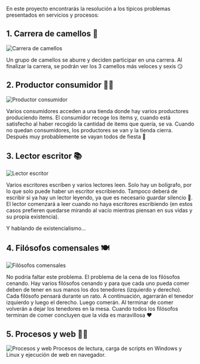 En este proyecto encontrarás la resolución a los típicos problemas presentados en servicios y procesos:

## 1. Carrera de camellos 🐫
<p align="center">


![Carrera de camellos](https://i.imgur.com/nJBo72s.png)
  </p>
Un grupo de camellos se aburre y deciden participar en una carrera. Al finalizar la carrera, se podrán ver los 3 camellos más veloces y sexis 😏

## 2. Productor consumidor 👷‍♀️

![Productor consumidor](https://i.imgur.com/6x2TvvY.png)

Varios consumidores acceden a una tienda donde hay varios productores produciendo items. El consumidor recoge los items y, cuando está satisfecho al haber recogido la cantidad de items que quería, se va. Cuando no quedan consumidores, los productores se van y la tienda cierra. Después muy probablemente se vayan todos de fiesta 🥳

## 3. Lector escritor 📚

![Lector escritor](https://i.imgur.com/FYUPUa2.png)

Varios escritores escriben y varios lectores leen. Solo hay un bolígrafo, por lo que solo puede haber un escritor escribiendo. Tampoco deberá de escribir si ya hay un lector leyendo, ya que es necesario guardar silencio 🤫. El lector comenzará a leer cuando no haya escritores escribiendo (en estos casos prefieren quedarse mirando al vacío mientras piensan en sus vidas y su propia existencia).

Y hablando de existencialismo...

## 4. Filósofos comensales 🍽
![Filósofos comensales](https://i.imgur.com/W53CQZX.png)

No podría faltar este problema. El problema de la cena de los filósofos cenando. Hay varios filósofos cenando y para que cada uno pueda comer deben de tener en sus manos los dos tenedores (izquierdo y derecho). Cada filósofo pensará durante un rato. A continuación, agarrarán el tenedor izquierdo y luego el derecho. Luego comerán. Al terminar de comer volverán a dejar los tenedores en la mesa. Cuando todos los filósofos terminan de comer concluyen que la vida es maravillosa ♥

## 5. Procesos y web 👨‍💻
![Procesos y web](https://i.imgur.com/FYUPUa2.png)
Procesos de lectura, carga de scripts en Windows y Linux y ejecución de web en navegador.
